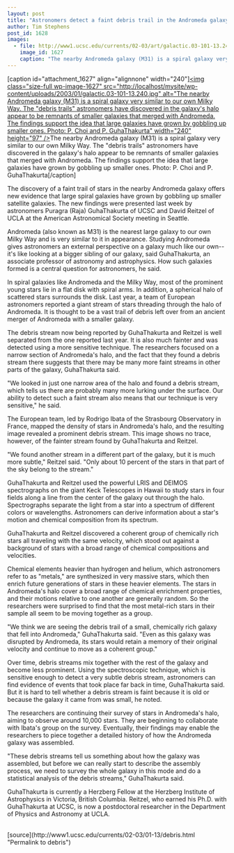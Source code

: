 ```yaml
---
layout: post
title: "Astronomers detect a faint debris trail in the Andromeda galaxy, more evidence of galactic cannibalism"
author: Tim Stephens
post_id: 1628
images:
  - file: http://www1.ucsc.edu/currents/02-03/art/galactic.03-101-13.240.jpg
    image_id: 1627
    caption: "The nearby Andromeda galaxy (M31) is a spiral galaxy very similar to our own Milky Way. The 'debris trails' astronomers have discovered in the galaxy's halo appear to be remnants of smaller galaxies that merged with Andromeda. The findings support the idea that large galaxies have grown by gobbling up smaller ones. Photo: P. Choi and P. GuhaThakurta"
---
```


[caption id="attachment_1627" align="alignnone" width="240"]<a href="http://localhost/mysite/wp-content/uploads/2003/01/galactic.03-101-13.240.jpg"><img class="size-full wp-image-1627" src="http://localhost/mysite/wp-content/uploads/2003/01/galactic.03-101-13.240.jpg" alt="The nearby Andromeda galaxy (M31) is a spiral galaxy very similar to our own Milky Way. The "debris trails" astronomers have discovered in the galaxy's halo appear to be remnants of smaller galaxies that merged with Andromeda. The findings support the idea that large galaxies have grown by gobbling up smaller ones. Photo: P. Choi and P. GuhaThakurta" width="240" height="97" /></a>The nearby Andromeda galaxy (M31) is a spiral galaxy very similar to our own Milky Way. The "debris trails" astronomers have discovered in the galaxy's halo appear to be remnants of smaller galaxies that merged with Andromeda. The findings support the idea that large galaxies have grown by gobbling up smaller ones. Photo: P. Choi and P. GuhaThakurta[/caption]
<p>
  The discovery of a faint trail of stars in the nearby Andromeda galaxy offers new evidence that large spiral galaxies have grown by gobbling up smaller satellite galaxies. The new findings were presented last week by astronomers Puragra (Raja) GuhaThakurta of UCSC and David Reitzel of UCLA at the American Astronomical Society meeting in Seattle.
</p>
<p>
  Andromeda (also known as M31) is the nearest large galaxy to our own Milky Way and is very similar to it in appearance. Studying Andromeda gives astronomers an external perspective on a galaxy much like our own--it's like looking at a bigger sibling of our galaxy, said GuhaThakurta, an associate professor of astronomy and astrophysics. How such galaxies formed is a central question for astronomers, he said.
</p>
<p>
  In spiral galaxies like Andromeda and the Milky Way, most of the prominent young stars lie in a flat disk with spiral arms. In addition, a spherical halo of scattered stars surrounds the disk. Last year, a team of European astronomers reported a giant stream of stars threading through the halo of Andromeda. It is thought to be a vast trail of debris left over from an ancient merger of Andromeda with a smaller galaxy.<br>
</p>
<p>
  The debris stream now being reported by GuhaThakurta and Reitzel is well separated from the one reported last year. It is also much fainter and was detected using a more sensitive technique. The researchers focused on a narrow section of Andromeda's halo, and the fact that they found a debris stream there suggests that there may be many more faint streams in other parts of the galaxy, GuhaThakurta said.
</p>
<p>
  "We looked in just one narrow area of the halo and found a debris stream, which tells us there are probably many more lurking under the surface. Our ability to detect such a faint stream also means that our technique is very sensitive," he said.<br>
</p>
<p>
  The European team, led by Rodrigo Ibata of the Strasbourg Observatory in France, mapped the density of stars in Andromeda's halo, and the resulting image revealed a prominent debris stream. This image shows no trace, however, of the fainter stream found by GuhaThakurta and Reitzel.<br>
</p>
<p>
  "We found another stream in a different part of the galaxy, but it is much more subtle," Reitzel said. "Only about 10 percent of the stars in that part of the sky belong to the stream."<br>
</p>
<p>
  GuhaThakurta and Reitzel used the powerful LRIS and DEIMOS spectrographs on the giant Keck Telescopes in Hawaii to study stars in four fields along a line from the center of the galaxy out through the halo. Spectrographs separate the light from a star into a spectrum of different colors or wavelengths. Astronomers can derive information about a star's motion and chemical composition from its spectrum.<br>
</p>
<p>
  GuhaThakurta and Reitzel discovered a coherent group of chemically rich stars all traveling with the same velocity, which stood out against a background of stars with a broad range of chemical compositions and velocities.<br>
</p>
<p>
  Chemical elements heavier than hydrogen and helium, which astronomers refer to as "metals," are synthesized in very massive stars, which then enrich future generations of stars in these heavier elements. The stars in Andromeda's halo cover a broad range of chemical enrichment properties, and their motions relative to one another are generally random. So the researchers were surprised to find that the most metal-rich stars in their sample all seem to be moving together as a group.<br>
</p>
<p>
  "We think we are seeing the debris trail of a small, chemically rich galaxy that fell into Andromeda," GuhaThakurta said. "Even as this galaxy was disrupted by Andromeda, its stars would retain a memory of their original velocity and continue to move as a coherent group."
</p>
<p>
  Over time, debris streams mix together with the rest of the galaxy and become less prominent. Using the spectroscopic technique, which is sensitive enough to detect a very subtle debris stream, astronomers can find evidence of events that took place far back in time, GuhaThakurta said. But it is hard to tell whether a debris stream is faint because it is old or because the galaxy it came from was small, he noted.<br>
</p>
<p>
  The researchers are continuing their survey of stars in Andromeda's halo, aiming to observe around 10,000 stars. They are beginning to collaborate with Ibata's group on the survey. Eventually, their findings may enable the researchers to piece together a detailed history of how the Andromeda galaxy was assembled.<br>
</p>
<p>
  "These debris streams tell us something about how the galaxy was assembled, but before we can really start to describe the assembly process, we need to survey the whole galaxy in this mode and do a statistical analysis of the debris streams," GuhaThakurta said.<br>
</p>
<p>
  GuhaThakurta is currently a Herzberg Fellow at the Herzberg Institute of Astrophysics in Victoria, British Columbia. Reitzel, who earned his Ph.D. with GuhaThakurta at UCSC, is now a postdoctoral researcher in the Department of Physics and Astronomy at UCLA.<br>
  <br>
</p>
[source](http://www1.ucsc.edu/currents/02-03/01-13/debris.html "Permalink to debris")
